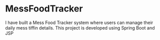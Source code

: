 # MessFoodTracker
I have built a Mess Food Tracker system where users can manage their daily mess tiffin details. This project is developed using Spring Boot and JSP
